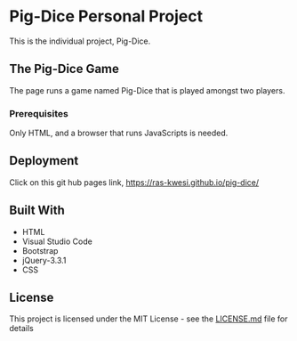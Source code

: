 # Pig-Dice Personal Project

This is the individual project, Pig-Dice.

## The Pig-Dice Game

The page runs a game named Pig-Dice that is played amongst two players.

### Prerequisites
Only HTML, and a browser that runs JavaScripts is needed.


## Deployment

Click on this git hub pages link, https://ras-kwesi.github.io/pig-dice/

## Built With

* HTML
* Visual Studio Code
* Bootstrap
* jQuery-3.3.1
* CSS

## License

This project is licensed under the MIT License - see the [LICENSE.md](LICENSE.md) file for details

